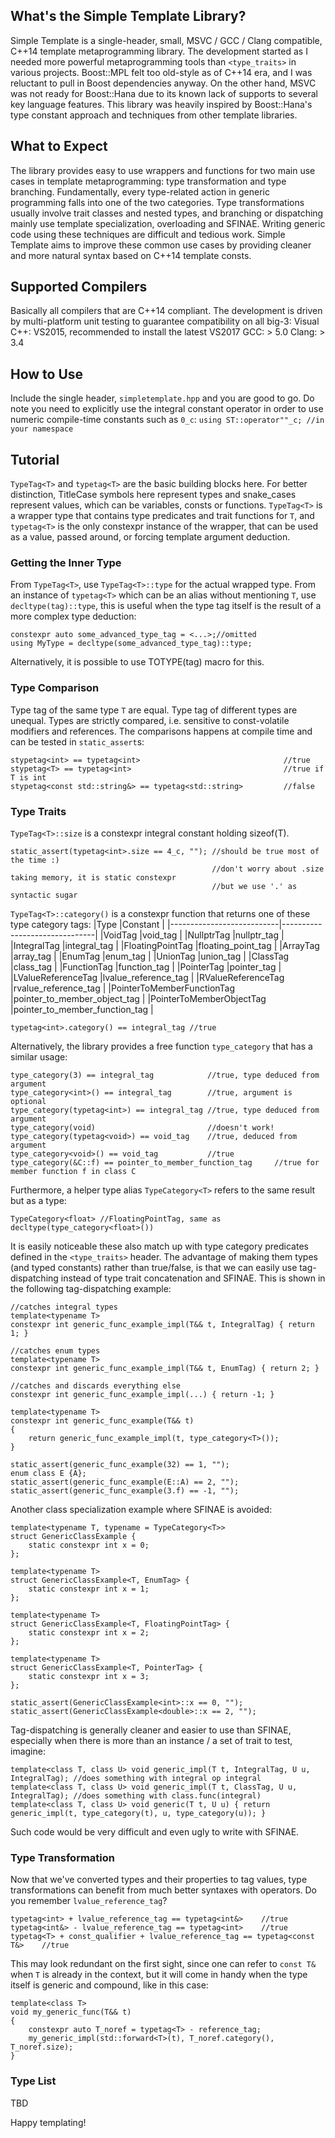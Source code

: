 ## What's the Simple Template Library?
Simple Template is a single-header, small, MSVC / GCC / Clang compatible, C++14 template metaprogramming library. The development started as I needed more powerful metaprogramming tools than `<type_traits>` in various projects. Boost::MPL felt too old-style as of C++14 era, and I was reluctant to pull in Boost dependencies anyway. On the other hand, MSVC was not ready for Boost::Hana due to its known lack of supports to several key language features. This library was heavily inspired by Boost::Hana's type constant approach and techniques from other template libraries.

## What to Expect
The library provides easy to use wrappers and functions for two main use cases in template metaprogramming: type transformation and type branching. Fundamentally, every type-related action in generic programming falls into one of the two categories. Type transformations usually involve trait classes and nested types, and branching or dispatching mainly use template specialization, overloading and SFINAE. Writing generic code using these techniques are difficult and tedious work. Simple Template aims to improve these common use cases by providing cleaner and more natural syntax based on C++14 template consts.

## Supported Compilers
Basically all compilers that are C++14 compliant. The development is driven by multi-platform unit testing to guarantee compatibility on all big-3:
Visual C++: VS2015, recommended to install the latest VS2017
GCC: > 5.0
Clang: > 3.4

## How to Use
Include the single header, `simpletemplate.hpp` and you are good to go.
Do note you need to explicitly use the integral constant operator in order to use numeric compile-time constants such as `0_c`:
`using ST::operator""_c; //in your namespace`

## Tutorial
`TypeTag<T>` and `typetag<T>` are the basic building blocks here. For better distinction, TitleCase symbols here represent types and snake_cases represent values, which can be variables, consts or functions. `TypeTag<T>` is a wrapper type that contains type predicates and trait functions for `T`, and `typetag<T>` is the only constexpr instance of the wrapper, that can be used as a value, passed around, or forcing template argument deduction.

### Getting the Inner Type
From `TypeTag<T>`, use `TypeTag<T>::type` for the actual wrapped type. From an instance of `typetag<T>` which can be an alias without mentioning `T`, use `decltype(tag)::type`, this is useful when the type tag itself is the result of a more complex type deduction:
```
constexpr auto some_advanced_type_tag = <...>;//omitted
using MyType = decltype(some_advanced_type_tag)::type;
```
Alternatively, it is possible to use TOTYPE(tag) macro for this.

### Type Comparison
Type tag of the same type `T` are equal. Type tag of different types are unequal. Types are strictly compared, i.e. sensitive to const-volatile modifiers and references. The comparisons happens at compile time and can be tested in `static_assert`s:
```
stypetag<int> == typetag<int>                                //true
stypetag<T> == typetag<int>                                  //true if T is int
stypetag<const std::string&> == typetag<std::string>         //false
```

### Type Traits
`TypeTag<T>::size` is a constexpr integral constant holding sizeof(T).
```
static_assert(typetag<int>.size == 4_c, ""); //should be true most of the time :)
                                             //don't worry about .size taking memory, it is static constexpr
                                             //but we use '.' as syntactic sugar
```

`TypeTag<T>::category()` is a constexpr function that returns one of these type category tags:
|Type                       |Constant                       |
|---------------------------|-------------------------------|
|VoidTag                    |void_tag                       |
|NullptrTag                 |nullptr_tag                    |
|IntegralTag                |integral_tag                   |
|FloatingPointTag           |floating_point_tag             |
|ArrayTag                   |array_tag                      |
|EnumTag                    |enum_tag                       |
|UnionTag                   |union_tag                      |
|ClassTag                   |class_tag                      |
|FunctionTag                |function_tag                   |
|PointerTag                 |pointer_tag                    |
|LValueReferenceTag         |lvalue_reference_tag           |
|RValueReferenceTag         |rvalue_reference_tag           |
|PointerToMemberFunctionTag |pointer_to_member_object_tag   |
|PointerToMemberObjectTag   |pointer_to_member_function_tag |

```
typetag<int>.category() == integral_tag //true
```

Alternatively, the library provides a free function `type_category` that has a similar usage:
```
type_category(3) == integral_tag            //true, type deduced from argument
type_category<int>() == integral_tag        //true, argument is optional
type_category(typetag<int>) == integral_tag //true, type deduced from argument
type_category(void)                         //doesn't work!
type_category(typetag<void>) == void_tag    //true, deduced from argument
type_category<void>() == void_tag           //true
type_category(&C::f) == pointer_to_member_function_tag     //true for member function f in class C
```

Furthermore, a helper type alias `TypeCategory<T>` refers to the same result but as a type:
```
TypeCategory<float> //FloatingPointTag, same as decltype(type_category<float>())
```

It is easily noticeable these also match up with type category predicates defined in the `<type_traits>` header.
The advantage of making them types (and typed constants) rather than true/false, is that we can easily use tag-dispatching instead of type trait concatenation and SFINAE. This is shown in the following tag-dispatching example:
```
//catches integral types
template<typename T>
constexpr int generic_func_example_impl(T&& t, IntegralTag) { return 1; }

//catches enum types
template<typename T>
constexpr int generic_func_example_impl(T&& t, EnumTag) { return 2; }

//catches and discards everything else
constexpr int generic_func_example_impl(...) { return -1; }

template<typename T>
constexpr int generic_func_example(T&& t)
{
	return generic_func_example_impl(t, type_category<T>());
}

static_assert(generic_func_example(32) == 1, "");
enum class E {A};
static_assert(generic_func_example(E::A) == 2, "");
static_assert(generic_func_example(3.f) == -1, "");
```

Another class specialization example where SFINAE is avoided:
```
template<typename T, typename = TypeCategory<T>>
struct GenericClassExample {
	static constexpr int x = 0;
};

template<typename T>
struct GenericClassExample<T, EnumTag> {
	static constexpr int x = 1;
};

template<typename T>
struct GenericClassExample<T, FloatingPointTag> {
	static constexpr int x = 2;
};

template<typename T>
struct GenericClassExample<T, PointerTag> {
	static constexpr int x = 3;
};

static_assert(GenericClassExample<int>::x == 0, "");
static_assert(GenericClassExample<double>::x == 2, "");
```

Tag-dispatching is generally cleaner and easier to use than SFINAE, especially when there is more than an instance / a set of trait to test, imagine:
```
template<class T, class U> void generic_impl(T t, IntegralTag, U u, IntegralTag); //does something with integral op integral
template<class T, class U> void generic_impl(T t, ClassTag, U u, IntegralTag); //does something with class.func(integral)
template<class T, class U> void generic(T t, U u) { return generic_impl(t, type_category(t), u, type_category(u)); }
```
Such code would be very difficult and even ugly to write with SFINAE.

### Type Transformation
Now that we've converted types and their properties to tag values, type transformations can benefit from much better syntaxes with operators.
Do you remember `lvalue_reference_tag`?

```
typetag<int> + lvalue_reference_tag == typetag<int&>    //true
typetag<int&> - lvalue_reference_tag == typetag<int>    //true
typetag<T> + const_qualifier + lvalue_reference_tag == typetag<const T&>    //true
```
This may look redundant on the first sight, since one can refer to `const T&` when `T` is already in the context, but it will come in handy when the type itself is generic and compound, like in this case:
```
template<class T>
void my_generic_func(T&& t)
{
    constexpr auto T_noref = typetag<T> - reference_tag;
    my_generic_impl(std::forward<T>(t), T_noref.category(), T_noref.size);
}
```

### Type List
TBD

Happy templating!

